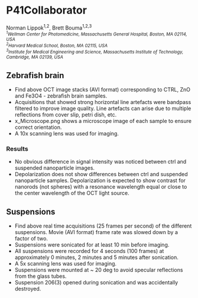 # P41Collaborator

Norman Lippok<sup>1,2</sup>, Brett Bouma<sup>1,2,3</sup> <br>
<i><sub><sup>1</sup>Wellman Center for Photomedicine, Massachusetts General Hospital, Boston, MA 02114, USA<br>
<sup>2</sup>Harvard Medical School, Boston, MA 02115, USA<br>
<sup>3</sup>Institute for Medical Engineering and Science, Massachusetts Institute of Technology, Cambridge, MA 02139, USA </sub>
</i> 

## Zebrafish brain
* Find above OCT image stacks (AVI format) corresponding to CTRL, ZnO and Fe3O4 - zebrafish brain samples.
* Acquisitions that showed strong horizontal line artefacts were bandpass filtered to improve image quality. Line artefacts can arise due to multiple reflections from cover slip, petri dish, etc. 
* x_Microscope.png shows a microscope image of each sample to ensure correct orientation. 
* A 10x scanning lens was used for imaging.

### Results
* No obvious difference in signal intensity was noticed between ctrl and suspended nanoparticle images.
* Depolarization does not show differences between ctrl and suspended nanoparticle samples. Depolarization is expected to show contrast for nanorods (not spheres) with a resonance wavelength equal or close to the center wavelength of the OCT light source.

## Suspensions
* Find above real time acquisitions (25 frames per second) of the different suspensions. Movie (AVI format) frame rate was slowed down by a factor of two. 
* Suspensions were sonicated for at least 10 min before imaging.
* All suspensions were recorded for 4 seconds (100 frames) at approximately 0 minutes, 2 minutes and 5 minutes after sonication. 
* A 5x scanning lens was used for imaging.
* Suspensions were mounted at ~ 20 deg to avoid specular reflections from the glass tubes. 
* Suspension 206(3) opened during sonication and was accidentally destroyed.
